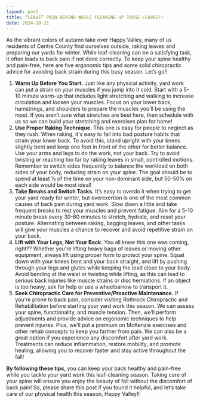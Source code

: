 ```yaml
---
layout: post
title: “LEAVE” PAIN BEHIND WHILE CLEANING UP THOSE LEAVES!!
date: 2024-10-21
---
```


As the vibrant colors of autumn take over Happy Valley, many of us residents of Centre County find ourselves outside, raking leaves and preparing our yards for winter. While leaf-cleaning can be a satisfying task, it often leads to back pain if not done correctly. To keep your spine healthy and pain-free, here are five ergonomic tips and some solid chiropractic advice for avoiding back strain during this busy season. Let’s go!!

1. **Warm Up Before You Start.** Just like any physical activity, yard work can put a strain on your muscles if you jump into it cold. Start with a 5-10 minute warm-up that includes light stretching and walking to increase circulation and loosen your muscles. Focus on your lower back, hamstrings, and shoulders to prepare the muscles you'll be using the most. If you aren’t sure what stretches are best here, then schedule with us so we can build your stretching and exercises plan for home!
2. **Use Proper Raking Technique.** This one is easy for people to neglect as they rush. When raking, it's easy to fall into bad posture habits that strain your lower back. To avoid this, stand upright with your knees slightly bent and keep one foot in front of the other for better balance. Use your arms and legs to do the work, not your back. Try to avoid twisting or reaching too far by raking leaves in small, controlled motions. Remember to switch sides frequently to balance the workload on both sides of your body, reducing strain on your spine. The goal should be to spend at least ⅓ of the time on your non-dominant side, but 50-50% on each side would be most ideal!
3. **Take Breaks and Switch Tasks.** It’s easy to overdo it when trying to get your yard ready for winter, but overexertion is one of the most common causes of back pain during yard work. Slow down a little and take frequent breaks to rest your muscles and prevent fatigue. Aim for a 5-10 minute break every 30-60 minutes to stretch, hydrate, and reset your posture. Alternating between raking, bagging leaves, and other tasks will give your muscles a chance to recover and avoid repetitive strain on your back.
4. **Lift with Your Legs, Not Your Back.** You all knew this one was coming, right?? Whether you're lifting heavy bags of leaves or moving other equipment, always lift using proper form to protect your spine. Squat down with your knees bent and your back straight, and lift by pushing through your legs and glutes while keeping the load close to your body. Avoid bending at the waist or twisting while lifting, as this can lead to serious back injuries like muscle strains or disc herniations. If an object is too heavy, ask for help or use a wheelbarrow to transport it.
5. **Seek Chiropractic Care for Preventive/Proactive Maintenance.** If you're prone to back pain, consider visiting Rothrock Chiropractic and Rehabilitation before starting your yard work this season. We can assess your spine, functionality, and muscle tension. Then, we’ll perform adjustments and provide advice on ergonomic techniques to help prevent injuries. Plus, we’ll put a premium on McKenzie exercises and other rehab concepts to keep you farther from pain. We can also be a great option if you experience any discomfort after yard work. Treatments can reduce inflammation, restore mobility, and promote healing, allowing you to recover faster and stay active throughout the fall!

**By following these tips,** you can keep your back healthy and pain-free while you tackle your yard work this leaf-cleaning season. Taking care of your spine will ensure you enjoy the beauty of fall without the discomfort of back pain! So, please share this post if you found it helpful, and let’s take care of our physical health this season, Happy Valley!!

